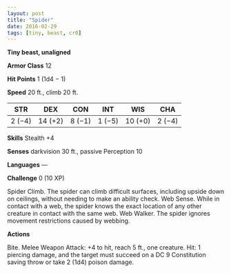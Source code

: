 ```yaml
---
layout: post
title: "Spider"
date: 2016-02-29
tags: [tiny, beast, cr0]
---
```


**Tiny beast, unaligned**

**Armor Class** 12

**Hit Points** 1 (1d4 − 1)

**Speed** 20 ft., climb 20 ft.

|   STR   |   DEX   |   CON   |   INT   |   WIS   |   CHA   |
|:-----:|:-----:|:-----:|:-----:|:-----:|:-----:|
| 2 (−4) | 14 (+2) | 8 (−1) | 1 (−5) | 10 (+0) | 2 (−4) |



**Skills** Stealth +4 

**Senses** darkvision 30 ft., passive Perception 10 

**Languages** — 

**Challenge** 0 (10 XP)

 Spider Climb. The spider can climb difficult surfaces, including upside down on ceilings, without needing to make an ability check. Web Sense. While in contact with a web, the spider knows the exact location of any other creature in contact with the same web. Web Walker. The spider ignores movement restrictions caused by webbing. 

**Actions** 

Bite. Melee Weapon Attack: +4 to hit, reach 5 ft., one creature. Hit: 1 piercing damage, and the target must succeed on a DC 9 Constitution saving throw or take 2 (1d4) poison damage.